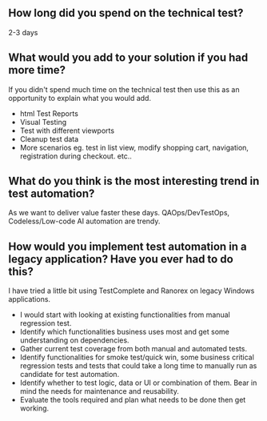 ## How long did you spend on the technical test? 
2-3 days

## What would you add to your solution if you had more time? 
If you didn't spend much time on the technical test then use this as an opportunity to explain what you would add.
- html Test Reports
- Visual Testing
- Test with different viewports
- Cleanup test data
- More scenarios eg. test in list view, modify shopping cart, navigation, registration during checkout. etc..

## What do you think is the most interesting trend in test automation?
As we want to deliver value faster these days. QAOps/DevTestOps, Codeless/Low-code AI automation are trendy.

## How would you implement test automation in a legacy application? Have you ever had to do this?
I have tried a little bit using TestComplete and Ranorex on legacy Windows applications.
- I would start with looking at existing functionalities from manual regression test.
- Identify which functionalities business uses most and get some understanding on dependencies.
- Gather current test coverage from both manual and automated tests.
- Identify functionalities for smoke test/quick win, some business critical regression tests and tests that could take a long time to manually run as candidate for test automation.
- Identify whether to test logic, data or UI or combination of them. Bear in mind the needs for maintenance and reusability.
- Evaluate the tools required and plan what needs to be done then get working.
